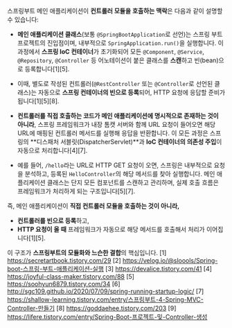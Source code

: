 스프링부트 메인 애플리케이션이 **컨트롤러 모듈을 호출하는 맥락**은 다음과 같이 설명할 수 있습니다:

- **메인 애플리케이션 클래스**(보통 `@SpringBootApplication`로 선언)는 스프링 부트 프로젝트의 진입점이며, 내부적으로 `SpringApplication.run()`을 실행합니다. 이 과정에서 **스프링 IoC 컨테이너**가 초기화되어 모든 `@Component`, `@Service`, `@Repository`, `@Controller` 등 어노테이션이 붙은 클래스를 **스캔**하고 빈(bean)으로 등록합니다[1][5].
  
- 이때, 별도로 작성된 컨트롤러(`@RestController` 또는 `@Controller`로 선언된 클래스)는 자동으로 **스프링 컨테이너의 빈으로 등록**되어, HTTP 요청에 응답할 준비가 됩니다[1][5][8].

- **컨트롤러를 직접 호출하는 코드가 메인 애플리케이션에 명시적으로 존재하는 것이 아니라**, 스프링 프레임워크가 내장 톰캣 서버와 함께 URL 요청이 들어오면 해당 URL에 매핑된 컨트롤러 메서드를 실행해 응답을 반환합니다. 이 모든 과정은 스프링의 **디스패처 서블릿(DispatcherServlet)**과 **IoC 컨테이너의 의존성 주입**이 자동으로 처리합니다[4][7].

- 예를 들어, `/hello`라는 URL로 HTTP GET 요청이 오면, 스프링은 내부적으로 요청을 분석하고, 등록된 `HelloController`의 해당 메서드를 찾아 실행합니다. 메인 애플리케이션 클래스는 단지 모든 컴포넌트를 스캔하고 관리하며, 실제 호출 흐름은 프레임워크가 처리하게 되는 구조입니다[5][7].

즉, 메인 애플리케이션이 **직접 컨트롤러 모듈을 호출하는 것이 아니라,**
- **컨트롤러를 빈으로 등록**하고,
- **HTTP 요청이 올 때** 프레임워크가 자동으로 해당 메서드를 호출해서 처리가 이어집니다[1][5].

이 구조가 **스프링부트의 모듈화와 느슨한 결합**의 핵심입니다.
[1] https://secretartbook.tistory.com/29
[2] https://velog.io/@sloools/Spring-boot-스프링-부트-애플리케이션-실행
[3] https://devalice.tistory.com/41
[4] https://joyful-class-maker.tistory.com/88
[5] https://soohyun6879.tistory.com/34
[6] http://sgc109.github.io/2020/07/09/spring-running-startup-logic/
[7] https://shallow-learning.tistory.com/entry/스프링부트-4-Spring-MVC-Controller-만들기
[8] https://goddaehee.tistory.com/203
[9] https://lifere.tistory.com/entry/Spring-Boot-프로젝트-및-Controller-생성
